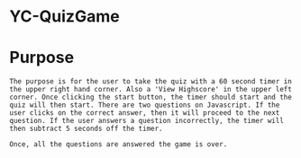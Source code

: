 # YC-QuizGame


# Purpose

    The purpose is for the user to take the quiz with a 60 second timer in the upper right hand corner. Also a 'View Highscore' in the upper left corner. Once clicking the start button, the timer should start and the quiz will then start. There are two questions on Javascript. If the user clicks on the correct answer, then it will proceed to the next question. If the user answers a question incorrectly, the timer will then subtract 5 seconds off the timer.

    Once, all the questions are answered the game is over.
